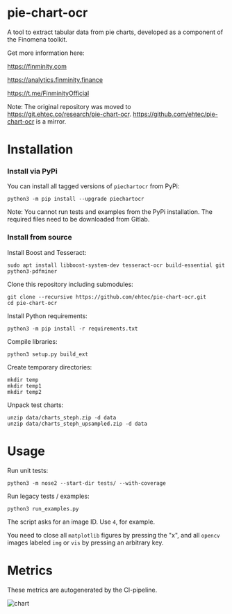 # pie-chart-ocr
A tool to extract tabular data from pie charts, developed as a component of the Finomena toolkit.

Get more information here:

https://finminity.com

https://analytics.finminity.finance

https://t.me/FinminityOfficial

Note: The original repository was moved to https://git.ehtec.co/research/pie-chart-ocr.
https://github.com/ehtec/pie-chart-ocr is a mirror.

# Installation

### Install via PyPi

You can install all tagged versions of `piechartocr` from PyPi:

```commandline
python3 -m pip install --upgrade piechartocr
```

Note: You cannot run tests and examples from the PyPi installation. The required
files need to be downloaded from Gitlab.

### Install from source

Install Boost and Tesseract:

```commandline
sudo apt install libboost-system-dev tesseract-ocr build-essential git python3-pdfminer
```

Clone this repository including submodules:

```commandline
git clone --recursive https://github.com/ehtec/pie-chart-ocr.git
cd pie-chart-ocr
```

Install Python requirements:

```commandline
python3 -m pip install -r requirements.txt
```

Compile libraries:

```commandline
python3 setup.py build_ext
```

Create temporary directories:
```commandline
mkdir temp
mkdir temp1
mkdir temp2
```

Unpack test charts:

```commandline
unzip data/charts_steph.zip -d data
unzip data/charts_steph_upsampled.zip -d data
```

# Usage

Run unit tests:

```commandline
python3 -m nose2 --start-dir tests/ --with-coverage
```

Run legacy tests / examples:

```commandline
python3 run_examples.py
```

The script asks for an image ID. Use `4`, for example.

You need to close all `matplotlib` figures by pressing the "x", and all `opencv` images
labeled `img` or `vis` by pressing an arbitrary key.

# Metrics

These metrics are autogenerated by the CI-pipeline.

![chart](https://git.ehtec.co/research/pie-chart-ocr/-/jobs/artifacts/main/raw/artifacts/ocr_test_metrics.png?job=generatemetrics)
